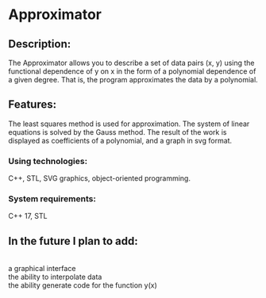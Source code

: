 # Approximator

## Description:
The Approximator allows you to describe a set of data pairs (x, y) using the functional dependence of y on x in the form of a polynomial dependence of a given degree. That is, the program approximates the data by a polynomial.

## Features:
The least squares method is used for approximation. The system of linear equations is solved by the Gauss method.
The result of the work is displayed as coefficients of a polynomial, and a graph in svg format.

### Using technologies:
C++, STL, SVG graphics, object-oriented programming.

### System requirements:
C++ 17, STL

## In the future I plan to add:
<br>a graphical interface
<br>the ability to interpolate data
<br>the ability generate code for the function y(x)
